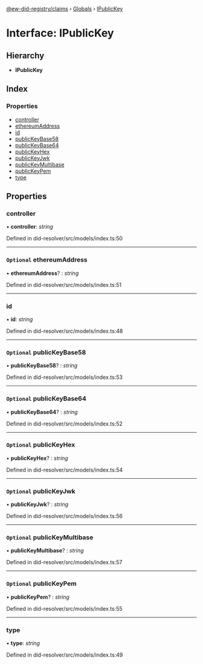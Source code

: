 [@ew-did-registry/claims](../README.md) › [Globals](../globals.md) › [IPublicKey](ipublickey.md)

# Interface: IPublicKey

## Hierarchy

* **IPublicKey**

## Index

### Properties

* [controller](ipublickey.md#controller)
* [ethereumAddress](ipublickey.md#optional-ethereumaddress)
* [id](ipublickey.md#id)
* [publicKeyBase58](ipublickey.md#optional-publickeybase58)
* [publicKeyBase64](ipublickey.md#optional-publickeybase64)
* [publicKeyHex](ipublickey.md#optional-publickeyhex)
* [publicKeyJwk](ipublickey.md#optional-publickeyjwk)
* [publicKeyMultibase](ipublickey.md#optional-publickeymultibase)
* [publicKeyPem](ipublickey.md#optional-publickeypem)
* [type](ipublickey.md#type)

## Properties

###  controller

• **controller**: *string*

Defined in did-resolver/src/models/index.ts:50

___

### `Optional` ethereumAddress

• **ethereumAddress**? : *string*

Defined in did-resolver/src/models/index.ts:51

___

###  id

• **id**: *string*

Defined in did-resolver/src/models/index.ts:48

___

### `Optional` publicKeyBase58

• **publicKeyBase58**? : *string*

Defined in did-resolver/src/models/index.ts:53

___

### `Optional` publicKeyBase64

• **publicKeyBase64**? : *string*

Defined in did-resolver/src/models/index.ts:52

___

### `Optional` publicKeyHex

• **publicKeyHex**? : *string*

Defined in did-resolver/src/models/index.ts:54

___

### `Optional` publicKeyJwk

• **publicKeyJwk**? : *string*

Defined in did-resolver/src/models/index.ts:56

___

### `Optional` publicKeyMultibase

• **publicKeyMultibase**? : *string*

Defined in did-resolver/src/models/index.ts:57

___

### `Optional` publicKeyPem

• **publicKeyPem**? : *string*

Defined in did-resolver/src/models/index.ts:55

___

###  type

• **type**: *string*

Defined in did-resolver/src/models/index.ts:49
